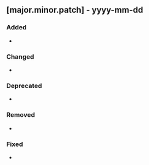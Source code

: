 ## [major.minor.patch] - yyyy-mm-dd
### Added
- 

### Changed
- 

### Deprecated
- 

### Removed
- 

### Fixed
- 
